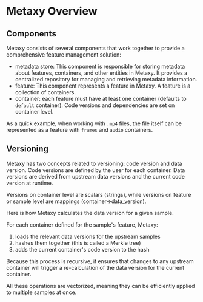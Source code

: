 # Metaxy Overview

## Components

Metaxy consists of several components that work together to provide a comprehensive feature management solution:

- metadata store: This component is responsible for storing metadata about features, containers, and other entities in Metaxy. It provides a centralized repository for managing and retrieving metadata information.
- feature: This component represents a feature in Metaxy. A feature is a collection of containers.
- container: each feature must have at least one container (defaults to `default` container). Code versions and dependencies are set on container level.

As a quick example, when working with `.mp4` files, the file itself can be represented as a feature with `frames` and `audio` containers.

## Versioning

Metaxy has two concepts related to versioning: code version and data version. Code versions are defined by the user for each container. Data versions are derived from upstream data versions and the current code version at runtime.

Versions on container level are scalars (strings), while versions on feature or sample level are mappings (container->data_version).

Here is how Metaxy calculates the data version for a given sample.

For each container defined for the sample's feature, Metaxy:
  1. loads the relevant data versions for the upstream samples
  2. hashes them together (this is called a Merkle tree)
  3. adds the current container's code version to the hash

Because this process is recursive, it ensures that changes to any upstream container will trigger a re-calculation of the data version for the current container.

All these operations are vectorized, meaning they can be efficiently applied to multiple samples at once.
